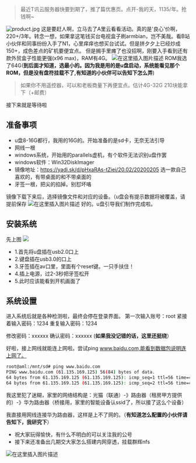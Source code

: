 >最近T讯云服务器快要到期了，推了篇优惠页。点开-我的天，1135/年。抢钱啊~

![product.jpg](https://imgconvert.csdnimg.cn/aHR0cDovL2Jsb2ctcmVzLnZtMzIxLmNvbS8xNTg0OTcxODUwNjgzLmpwZw?x-oss-process=image/format,png)
这是要赶人啊，立马去了A里云看看活动。真的是'良心'价啊，220+/3年。转念一想，如果拿这笔钱买台电视盒子刷armbian，岂不美哉。看B站小伙伴和同事纷纷入手了N1，心里痒痒也想买台试试。但是拼夕夕上已经炒成150+，成色差点的矿机要便宜点。
但是搁手里瘫了也没招啊，刚要入手看到还有款外贸盒子性能更强(x96 max)，RAM有4G。
![在这里插入图片描述](https://imgconvert.csdnimg.cn/aHR0cDovL2Jsb2ctcmVzLnZtMzIxLmNvbS8yMDIwLTAzLTIzJTIwMjIuMTUuNTUuanBn?x-oss-process=image/format,png)
ROM我选了64G(**到后面才知道，选最小的。因为我是用的是u盘启动，系统能看见那个ROM，但是没有盘符挂载不了,有知道的小伙伴可以告知下怎么弄**)
>如果你不用遥控器，可以和老板商量下再便宜点。估计4G-32G 210块能拿下（+邮费）

接下来就是等待啦
## 准备事项
* u盘8-16G都行，我用的16G的。开始准备的是sd卡，无奈无法引导
* 网线一根
* windows系统，开始用的parallels虚机，有个软件无法识别u盘作罢
* windows软件：Win32DiskImager
* 镜像地址：https://yadi.sk/d/pHxaRAs-tZiei/20.02/20200205 选一款自己喜欢的，有带桌面的和不带桌面的
* 牙签一根，把尖的掐掉。别怼坏咯

镜像下载下来后，选择镜像文件和对应的设备。（u盘会有提示数据将被覆盖，请提前保存
![在这里插入图片描述](https://imgconvert.csdnimg.cn/aHR0cDovL2Jsb2ctcmVzLnZtMzIxLmNvbS9XZWNoYXRJTUc4ODQucG5n?x-oss-process=image/format,png)
好的。u盘引导我们制作完成啦。

## 安装系统
先上图
![](https://imgconvert.csdnimg.cn/aHR0cDovL2Jsb2ctcmVzLnZtMzIxLmNvbS8yMDIwLTAzLTIzJTIwMjIuMzEuMDAuanBn?x-oss-process=image/format,png)
* 1.首先将u盘插在usb2.0口上
* 2.键盘插在usb3.0的口上
* 3.牙签插在av口里，里面有个reset键。一只手扶住！
* 4.插上电源，过2-3秒把牙签松开
* 5.此时应该能看到开机画面了

## 系统设置
进入系统后就是各种检测啦，最终会停在登录界面。
第一次输入账号：root
紧接着输入密码：1234
重复输入密码：1234

修改密码：xxxxxx
确认密码：xxxxxx
(**如果我没记错的话，这里还挺绕**）

好啦，接上网线就能连上网啦。尝试ping www.baidu.com,能看到数据包说明连上网了。
```bash
root@aml:/mnt/sd# ping www.baidu.com
PING www.baidu.com (61.135.169.125) 56(84) bytes of data.
64 bytes from 61.135.169.125 (61.135.169.125): icmp_seq=1 ttl=56 time=4.43 ms
64 bytes from 61.135.169.125 (61.135.169.125): icmp_seq=2 ttl=56 time=4.64 ms
```
我这里犯了迷糊，家里的网络结构是：光猫（联通）-》路由器（租房甲方提供的）-》华为路由器（桥接用，家里的智能设备认ssid了，所以接了这么个设备）

我直接用网线连接华为路由器，这样是上不了网的。（**有知道怎么配置的小伙伴请告知下，我研究下**）
* 祝大家玩得愉快，有什么不明白的可以关注我的公号
* 接下来还准备出几期交大家怎么搭建内网穿透，挂载群辉nfs

![在这里插入图片描述](https://imgconvert.csdnimg.cn/aHR0cDovL2Jsb2ctcmVzLnZtMzIxLmNvbS8yMDE5MTExMDEwMDk0OTI0Ni5qcGc?x-oss-process=image/format,png)